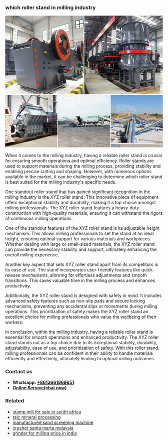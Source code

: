<h3>which roller stand in milling industry</h3><img src='1708332384.jpg' alt=''><p>When it comes to the milling industry, having a reliable roller stand is crucial for ensuring smooth operations and optimal efficiency. Roller stands are used to support materials during the milling process, providing stability and enabling precise cutting and shaping. However, with numerous options available in the market, it can be challenging to determine which roller stand is best suited for the milling industry's specific needs.</p><p>One standout roller stand that has gained significant recognition in the milling industry is the XYZ roller stand. This innovative piece of equipment offers exceptional stability and durability, making it a top choice amongst milling professionals. The XYZ roller stand features a heavy-duty construction with high-quality materials, ensuring it can withstand the rigors of continuous milling operations.</p><p>One of the standout features of the XYZ roller stand is its adjustable height mechanism. This allows milling professionals to set the stand at an ideal height, ensuring optimal support for various materials and workpieces. Whether dealing with large or small-sized materials, the XYZ roller stand can provide the necessary stability and support, ultimately enhancing the overall milling experience.</p><p>Another key aspect that sets XYZ roller stand apart from its competitors is its ease of use. The stand incorporates user-friendly features like quick-release mechanisms, allowing for effortless adjustments and smooth transitions. This saves valuable time in the milling process and enhances productivity.</p><p>Additionally, the XYZ roller stand is designed with safety in mind. It includes advanced safety features such as non-slip pads and secure locking mechanisms, preventing any accidental slips or movements during milling operations. This prioritization of safety makes the XYZ roller stand an excellent choice for milling professionals who value the wellbeing of their workers.</p><p>In conclusion, within the milling industry, having a reliable roller stand is essential for smooth operations and enhanced productivity. The XYZ roller stand stands out as a top choice due to its exceptional stability, durability, adjustability, ease of use, and prioritization of safety. With this roller stand, milling professionals can be confident in their ability to handle materials efficiently and effectively, ultimately leading to optimal milling outcomes.</p><h3>Contact us</h3><ul><li><strong>Whatsapp:&nbsp;<a href="https://wa.me/8613661969651">+8613661969651</a></strong></li><li><a href="https://swt.shibang-china.com/?git&amp;zhl&amp;which roller stand in milling industry"><strong>Online Service(chat now)</strong></a></li></ul><h3>Related</h3><ul><li><a href='stamp mill for sale in south africa.md'>stamp mill for sale in south africa</a></li><li><a href='talc mineral processing.md'>talc mineral processing</a></li><li><a href='manufactured sand screening machine.md'>manufactured sand screening machine</a></li><li><a href='crusher santa marta malaysia.md'>crusher santa marta malaysia</a></li><li><a href='grinder for milling price in india.md'>grinder for milling price in india</a></li></ul>